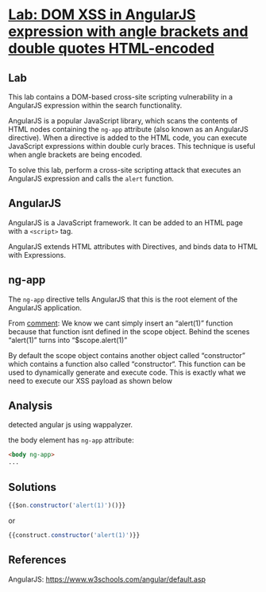 # [Lab: DOM XSS in AngularJS expression with angle brackets and double quotes HTML-encoded](https://portswigger.net/web-security/cross-site-scripting/dom-based/lab-angularjs-expression)

## Lab

This lab contains a DOM-based cross-site scripting vulnerability in a AngularJS expression within the search functionality.

AngularJS is a popular JavaScript library, which scans the contents of HTML nodes containing the `ng-app` attribute (also known as an AngularJS directive). When a directive is added to the HTML code, you can execute JavaScript expressions within double curly braces. This technique is useful when angle brackets are being encoded.

To solve this lab, perform a cross-site scripting attack that executes an AngularJS expression and calls the `alert` function.

## AngularJS

AngularJS is a JavaScript framework. It can be added to an HTML page with a `<script>` tag.

AngularJS extends HTML attributes with Directives, and binds data to HTML with Expressions.

## ng-app

The `ng-app` directive tells AngularJS that this is the root element of the AngularJS application.

From [comment](https://www.youtube.com/watch?v=9RVgvuGsEo8&t=122s&ab_channel=MichaelSommer):
We know we cant simply insert an “alert(1)” function because that function isnt defined in the scope object. Behind the scenes “alert(1)” turns into “$scope.alert(1)”

By default the scope object contains another object called “constructor” which contains a function also called “constructor“. This function can be used to dynamically generate and execute code. This is exactly what we need to execute our XSS payload as shown below

## Analysis

detected angular js using wappalyzer.

the body element has `ng-app` attribute:

```html
<body ng-app>
...
```

## Solutions

```js
{{$on.constructor('alert(1)')()}}
```

or

```js
{{construct.constructor('alert(1)')}}
```

## References

AngularJS: <https://www.w3schools.com/angular/default.asp>
